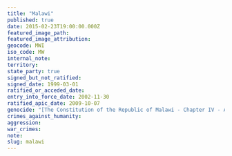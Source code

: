 ```yaml
---
title: "Malawi"
published: true
date: 2015-02-23T19:00:00.000Z
featured_image_path:
featured_image_attribution:
geocode: MWI
iso_code: MW
internal_note:
territory:
state_party: true
signed_but_not_ratified:
signed_date: 1999-03-01
ratified_or_acceded_date:
entry_into_force_date: 2002-11-30
ratified_apic_date: 2009-10-07
genocide: "[The Constitution of the Republic of Malawi - Chapter IV - Article 17](https://iccdb.hrlc.net/data/doc/317/keyword/46/)"
crimes_against_humanity:
aggression:
war_crimes:
note:
slug: malawi
---
```

